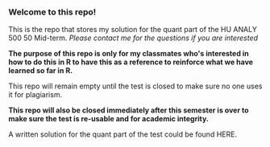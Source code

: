 ### Welcome to this repo! 

This is the repo that stores my solution for the quant part of the HU ANALY 500 50 Mid-term. _Please contact me for the questions if you are interested_

**The purpose of this repo is only for my classmates who's interested in how to do this in R to have this as a reference to reinforce what we have learned so far in R.**

This repo will remain empty until the test is closed to make sure no one uses it for plagiarism. 

**This repo will also be closed immediately after this semester is over to make sure the test is re-usable and for academic integrity.**

A written solution for the quant part of the test could be found HERE. 

